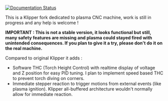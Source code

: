 [![Documentation Status](https://readthedocs.org/projects/klipper-plasma/badge/?version=latest)](https://klipper-plasma.readthedocs.io/en/latest/?badge=latest)

This is a Klipper fork dedicated to plasma CNC machine, work is still in progress and any help is welcome !

**IMPORTANT : This is not a stable version, it looks functional but still, many safety features are missing and plasma could stayed fired with unintended consequences. If you plan to give it a try, please don't do it on the real machine.**

Compared to original Klipper it adds :
- Software THC (Torch Height Control) with realtime display of voltage and Z position for easy PID tuning. I plan to implement speed based THC to prevent torch diving on corners.
- Immediate stepper reaction to trigger motions from external events (like plasma ignition). Klipper all-buffered architecture wouldn't normally allow for immediate reaction.
